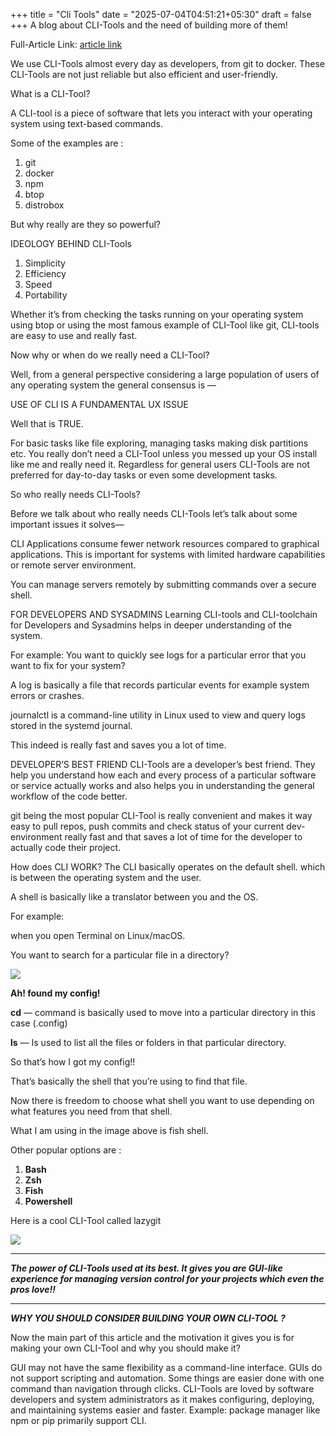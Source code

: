 +++
title = "Cli Tools"
date = "2025-07-04T04:51:21+05:30"
draft = false
+++
A blog about CLI-Tools and the need of building more of them!
<!--more-->

Full-Article Link: 
[article link](https://medium.com/@honey032004/cli-tools-simple-fast-essential-66d0354d47b0)

We use CLI-Tools almost every day as developers, from git to docker.
These CLI-Tools are not just reliable but also efficient and user-friendly.

What is a CLI-Tool?

A CLI-tool is a piece of software that lets you interact with your operating system using text-based commands.

Some of the examples are :
1. git
2. docker
3. npm
4. btop
5. distrobox

But why really are they so powerful?

IDEOLOGY BEHIND CLI-Tools

1. Simplicity
2. Efficiency
3. Speed
4. Portability

Whether it’s from checking the tasks running on your operating system using btop or using the most famous example of CLI-Tool like git, CLI-tools are easy to use and really fast.

Now why or when do we really need a CLI-Tool?

Well, from a general perspective considering a large population of users of any operating system the general consensus is —

USE OF CLI IS A FUNDAMENTAL UX ISSUE

Well that is TRUE.

For basic tasks like file exploring, managing tasks making disk partitions etc. You really don’t need a CLI-Tool unless you messed up your OS install like me and really need it. Regardless for general users CLI-Tools are not preferred for day-to-day tasks or even some development tasks.

So who really needs CLI-Tools?

Before we talk about who really needs CLI-Tools let’s talk about some important issues it solves—

CLI Applications consume fewer network resources compared to graphical applications.
This is important for systems with limited hardware capabilities or remote server environment.

You can manage servers remotely by submitting commands over a secure shell.

FOR DEVELOPERS AND SYSADMINS
Learning CLI-tools and CLI-toolchain for Developers and Sysadmins helps in deeper understanding of the system.

For example: You want to quickly see logs for a particular error that you want to fix for your system?

A log is basically a file that records particular events for example system errors or crashes.

journalctl is a command-line utility in Linux used to view and query logs stored in the systemd journal.

This indeed is really fast and saves you a lot of time.

DEVELOPER’S BEST FRIEND
CLI-Tools are a developer’s best friend. They help you understand how each and every process of a particular software or service actually works and also helps you in understanding the general workflow of the code better.

git being the most popular CLI-Tool is really convenient and makes it way easy to pull repos, push commits and check status of your current dev-environment really fast and that saves a lot of time for the developer to actually code their project.

How does CLI WORK?
The CLI basically operates on the default shell. which is between the operating system and the user.

A shell is basically like a translator between you and the OS.

For example:

when you open Terminal on Linux/macOS.

You want to search for a particular file in a directory?

<img src = "/images/cli1.png"/>

**Ah! found my config!**

**cd** — command is basically used to move into a particular directory in this case (.config)

**ls** — Is used to list all the files or folders in that particular directory.

So that’s how I got my config!!

That’s basically the shell that you’re using to find that file.

Now there is freedom to choose what shell you want to use depending on what features you need from that shell.

What I am using in the image above is fish shell.

Other popular options are :
1. **Bash**
2. **Zsh**
3. **Fish**
4. **Powershell**

Here is a cool CLI-Tool called lazygit


<img src  = /images/cli2.png>

---

***The power of CLI-Tools used at its best. It gives you are GUI-like experience for managing version control for your projects which even the pros love!!***

--- 

***WHY YOU SHOULD CONSIDER BUILDING YOUR OWN CLI-TOOL ?***

Now the main part of this article and the motivation it gives you is for making your own CLI-Tool and why you should make it?

GUI may not have the same flexibility as a command-line interface. GUIs do not support scripting and automation. Some things are easier done with one command than navigation through clicks.
CLI-Tools are loved by software developers and system administrators as it makes configuring, deploying, and maintaining systems easier and faster.
Example: package manager like npm or pip primarily support CLI.


